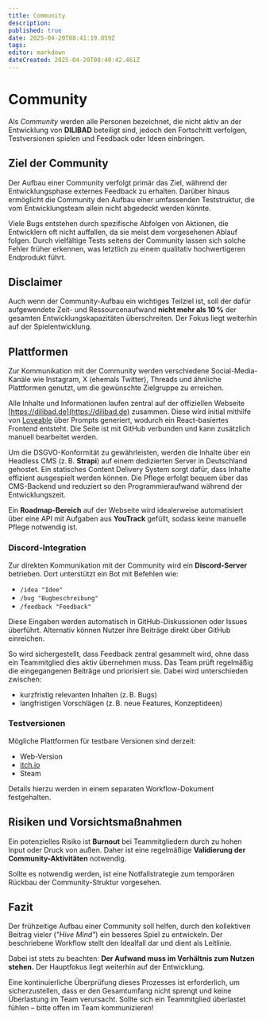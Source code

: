 ```yaml
---
title: Community
description: 
published: true
date: 2025-04-20T08:41:19.059Z
tags: 
editor: markdown
dateCreated: 2025-04-20T08:40:42.461Z
---
```


# Community

Als *Community* werden alle Personen bezeichnet, die nicht aktiv an der Entwicklung von **DILIBAD** beteiligt sind, jedoch den Fortschritt verfolgen, Testversionen spielen und Feedback oder Ideen einbringen.

## Ziel der Community

Der Aufbau einer Community verfolgt primär das Ziel, während der Entwicklungsphase externes Feedback zu erhalten. Darüber hinaus ermöglicht die Community den Aufbau einer umfassenden Teststruktur, die vom Entwicklungsteam allein nicht abgedeckt werden könnte. 

Viele Bugs entstehen durch spezifische Abfolgen von Aktionen, die Entwicklern oft nicht auffallen, da sie meist dem vorgesehenen Ablauf folgen. Durch vielfältige Tests seitens der Community lassen sich solche Fehler früher erkennen, was letztlich zu einem qualitativ hochwertigeren Endprodukt führt.

## Disclaimer

Auch wenn der Community-Aufbau ein wichtiges Teilziel ist, soll der dafür aufgewendete Zeit- und Ressourcenaufwand **nicht mehr als 10 %** der gesamten Entwicklungskapazitäten überschreiten. Der Fokus liegt weiterhin auf der Spielentwicklung.

## Plattformen

Zur Kommunikation mit der Community werden verschiedene Social-Media-Kanäle wie Instagram, X (ehemals Twitter), Threads und ähnliche Plattformen genutzt, um die gewünschte Zielgruppe zu erreichen.

Alle Inhalte und Informationen laufen zentral auf der offiziellen Webseite [https://dilibad.de](https://dilibad.de) zusammen. Diese wird initial mithilfe von [Loveable](https://lovable.dev/) über Prompts generiert, wodurch ein React-basiertes Frontend entsteht. Die Seite ist mit GitHub verbunden und kann zusätzlich manuell bearbeitet werden.

Um die DSGVO-Konformität zu gewährleisten, werden die Inhalte über ein Headless CMS (z. B. **Strapi**) auf einem dedizierten Server in Deutschland gehostet. Ein statisches Content Delivery System sorgt dafür, dass Inhalte effizient ausgespielt werden können. Die Pflege erfolgt bequem über das CMS-Backend und reduziert so den Programmieraufwand während der Entwicklungszeit.

Ein **Roadmap-Bereich** auf der Webseite wird idealerweise automatisiert über eine API mit Aufgaben aus **YouTrack** gefüllt, sodass keine manuelle Pflege notwendig ist.

### Discord-Integration

Zur direkten Kommunikation mit der Community wird ein **Discord-Server** betrieben. Dort unterstützt ein Bot mit Befehlen wie:

- `/idea "Idee"`  
- `/bug "Bugbeschreibung"`  
- `/feedback "Feedback"`

Diese Eingaben werden automatisch in GitHub-Diskussionen oder Issues überführt. Alternativ können Nutzer ihre Beiträge direkt über GitHub einreichen.

So wird sichergestellt, dass Feedback zentral gesammelt wird, ohne dass ein Teammitglied dies aktiv übernehmen muss. Das Team prüft regelmäßig die eingegangenen Beiträge und priorisiert sie. Dabei wird unterschieden zwischen:

- kurzfristig relevanten Inhalten (z. B. Bugs)  
- langfristigen Vorschlägen (z. B. neue Features, Konzeptideen)

### Testversionen

Mögliche Plattformen für testbare Versionen sind derzeit:

- Web-Version  
- [itch.io](https://itch.io)  
- Steam

Details hierzu werden in einem separaten Workflow-Dokument festgehalten.

## Risiken und Vorsichtsmaßnahmen

Ein potenzielles Risiko ist **Burnout** bei Teammitgliedern durch zu hohen Input oder Druck von außen. Daher ist eine regelmäßige **Validierung der Community-Aktivitäten** notwendig. 

Sollte es notwendig werden, ist eine Notfallstrategie zum temporären Rückbau der Community-Struktur vorgesehen.

## Fazit

Der frühzeitige Aufbau einer Community soll helfen, durch den kollektiven Beitrag vieler (*"Hive Mind"*) ein besseres Spiel zu entwickeln. Der beschriebene Workflow stellt den Idealfall dar und dient als Leitlinie. 

Dabei ist stets zu beachten: **Der Aufwand muss im Verhältnis zum Nutzen stehen.** Der Hauptfokus liegt weiterhin auf der Entwicklung. 

Eine kontinuierliche Überprüfung dieses Prozesses ist erforderlich, um sicherzustellen, dass er den Gesamtumfang nicht sprengt und keine Überlastung im Team verursacht. Sollte sich ein Teammitglied überlastet fühlen – bitte offen im Team kommunizieren!
